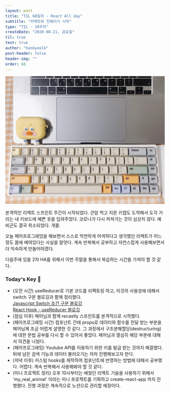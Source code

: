 ```yaml
---
layout: post
title: "TIL 68일차 - React All day"
subtitle: "리액트와 친해지기 시작"
type: "TIL - 10주차"
createDate: "2020-08-21, 금요일"
til: true
text: true
author: "hankyeolk"
post-header: false
header-img: ""
order: 68
---
```


![keyboard](./IMG_0052.jpg)

본격적인 리액트 스프린트 주간이 시작되었다. 큰맘 먹고 지른 키캡도 도착해서 도각 거리는 내 키보드에 예쁜 옷을 입혀주었다. 코로나가 다시 퍼져가는 것이 심상치 않다. 예비군도 결국 취소되었다. 개꿀. <br>

오늘 페어프로그래밍을 해보면서 스스로 막연하게 어색하다고 생각했던 리액트가 어느정도 몸에 베여있다는 사실을 알앗다. 계속 반복해서 공부하고 자연스럽게 사용해보면서 더 익숙하게 만들어야겠다. <br>

다음주에 있을 2차 HA를 위해서 이번 주말을 통해서 복습하는 시간을 가져야 할 것 같다.
<br>

### Today's Key 🔑

- (오전 시간) useReducer로 기본 코드를 리팩토링 하고, 이것의 사용성에 대해서 switch 구문 블로깅과 함께 정리했다.<br>
  [Javascript Switch 조건 구문 블로깅](https://www.notion.so/ddovblek/Switch-2580c47bed764c3db8f9b07905f09241) <br>
  [React Hook - useReducer 블로깅](https://www.notion.so/ddovblek/useReducer-6133693aa79a4901b5321f923d16dc05)
- (점심 이후) 페어님과 함께 recastly 스프린트를 본격적으로 시작했다.
- (페어프로그래밍 시간) 컴포넌트 간에 props로 데이터와 함수를 전달 받는 부분을 페어님께 조금 어렵게 설명한 것 같다. 그 과정에서 구조분해할당(destructuring)에 대한 문법 공부를 다시 할 수 있어서 좋았다. 페어님과 열심히 해당 부분에 대해서 의견을 나눴다.
- (페어프로그래밍) Youtube API를 이용하기 위한 키를 발급 받는 것까지 해결했다. 뒤에 남은 검색 기능과 데이터 불러오기는 차차 진행해보고자 한다.
- (저녁 이후) 커스텀 hooks를 제작하여 컴포넌트에 반영하는 방법에 대해서 공부했다. 어렵다. 계속 반복해서 사용해봐야 할 것 같다.
- (미니 프로젝트 정리) 오후 10시부터는 배웠던 리액트 기술을 사용하기 위해서 'my_real_animal' 이라는 미니 프로젝트를 기획하고 create-react-app 까지 진행했다. 진행 과정은 계속적으로 노션으로 관리할 예정이다.
